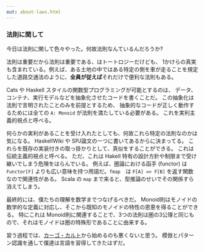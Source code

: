 ```yaml
---
out: about-laws.html
---
```


  [cargo-cult-ja]: http://ja.wikipedia.org/wiki/%E3%82%AB%E3%83%BC%E3%82%B4%E3%83%BB%E3%82%AB%E3%83%AB%E3%83%88

### 法則に関して

今日は法則に関して色々やった。何故法則なんているんだろうか?

法則は重要だから法則は重要である、はトートロジーだけども、
1かけらの真実も含まれている。例えば、ある土地の中ではある特定の側を車が走ることを規定した道路交通法のように、**全員が従えば**それだけで便利な法則もある。

Cats や Haskell スタイルの関数型プログラミングが可能とするのは、
データ、コンテナ、実行モデルなどを抽象化させたコードを書くことだ。
この抽象化は法則で言明されたことのみを前提とするため、
抽象的なコードが正しく動作するためには全ての `A: Monoid` が法則を満たしている必要がある。
これを実利主義的視点と呼べる。

何らかの実利があることを受け入れたとしても、何故これら特定の法則なのかは気になる。
HaskellWiki や SPJ論文の一つに書いてあるからに決まってる。
これらを既存の実装付きの取っ掛かりとして、真似をすることができる。
これは伝統主義的視点と呼べる。
ただ、これは Hakell 特有の設計方針や制限まで受け継いでしまう危険をはらんでいる。
例えば、圏論における函手 (functor) は `Functor[F]` よりも広い意味を持つ用語だ。`fmap`　は `F[A] => F[B]` を返す関数なので関連性がある。
Scala の `map` まで来ると、型推論のせいでその関係すら消えてしまう。

最終的には、僕たちの理解を数学までつなげるべきだ。
Monoid則はモノイドの数学的な定義に対応し、そこから既知のモノイドの特性の恩恵を得ることができる。
特にこれは Monoid則に関連することで、3つの法則は圏の3公理と同じもので、それはモノイドは圏の特殊形であることに由来する。

習う過程では、[カーゴ・カルト][cargo-cult-ja]から始めるのも悪くないと思う。
模倣とパターン認識を通して僕達は言語を習得してきたはずだ。
